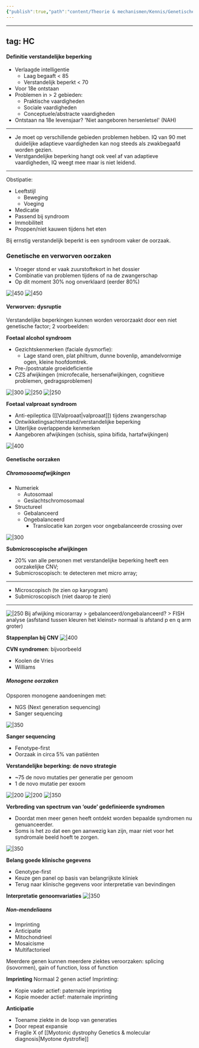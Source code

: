 ```yaml
---
{"publish":true,"path":"content/Theorie & mechanismen/Kennis/Genetische oorzaken van verstandelijke beperking.md","permalink":"/content/theorie-and-mechanismen/kennis/genetische-oorzaken-van-verstandelijke-beperking/"}
---
```





---
tag: HC
---


#### Definitie verstandelijke beperking

- Verlaagde intelligentie
	- Laag begaaft < 85
	- Verstandelijk beperkt < 70
- Voor 18e ontstaan
- Problemen in > 2 gebieden:
	- Praktische vaardigheden
	- Sociale vaardigheden
	- Conceptuele/abstracte vaardigheden
- Ontstaan na 18e levensjaar? 'Niet aangeboren hersenletsel' (NAH)

---
- Je moet op verschillende gebieden problemen hebben. IQ van 90 met duidelijke adaptieve vaardigheden kan nog steeds als zwakbegaafd worden gezien. 
- Verstgandelijke beperking hangt ook veel af van adaptieve vaardigheden, IQ weegt mee maar is niet leidend.

---

Obstipatie:
- Leeftstijl
	- Beweging
	- Voeging
- Medicatie
- Passend bij syndroom
- Immobiliteit
- Proppen/niet kauwen tijdens het eten

Bij ernstig verstandelijk beperkt is een syndroom vaker de oorzaak. 


### Genetische en verworven oorzaken
- Vroeger stond er vaak zuurstoftekort in het dossier
- Combinatie van problemen tijdens of na de zwangerschap
- Op dit moment 30% nog onverklaard (eerder 80%)

![|450](https://i.imgur.com/Xjn5bVA.png)
![|450](https://i.imgur.com/xyjs4g4.png)


#### Verworven: dysruptie
Verstandelijke beperkingen kunnen worden veroorzaakt door een niet genetische factor;
2 voorbeelden:

**Foetaal alcohol syndroom** 
- Gezichtskenmerken (faciale dysmorfie): 
	- Lage stand oren, plat philtrum, dunne bovenlip, amandelvormige ogen, kleine hoofdomtrek.
- Pre-/postnatale groeideficientie
- CZS afwijkingen (microfecalie, hersenafwijkingen, cognitieve problemen, gedragsproblemen)






![|300](https://i.imgur.com/HXE78yr.png)
![|250](https://i.imgur.com/YG1EBAk.png)
![|250](https://i.imgur.com/8Jj9MOb.png)

**Foetaal valproaat syndroom**
- Anti-epileptica ([[Valproaat\|valproaat]]) tijdens zwangerschap 
- Ontwikkelingsachterstand/verstandelijke beperking 
- Uiterlijke overlappende kenmerken  
- Aangeboren afwijkingen (schisis, spina bifida, hartafwijkingen)

![|400](https://i.imgur.com/m4Px5Y3.png)

#### **Genetische oorzaken**

##### Chromosoomafwijkingen
- Numeriek
	- Autosomaal
	- Geslachtschromosomaal
- Structureel
	- Gebalanceerd
	- Ongebalanceerd
		- Translocatie kan zorgen voor ongebalanceerde crossing over

![|300](https://i.imgur.com/DoUHsK2.png)

**Submicroscopische afwijkingen**
- 20% van alle personen met verstandelijke beperking heeft een oorzakelijke CNV;
- Submicroscopisch: te detecteren met micro array;
--- 
- Microscopisch (te zien op karyogram)
- Submicroscopisch (niet daarop te zien)
---

![|250](https://i.imgur.com/jExQ2iu.png)
Bij afwijking micorarray > gebalanceerd/ongebalanceerd? > FISH analyse (asfstand tussen kleuren het kleinst> normaal is afstand p en q arm groter)

**Stappenplan bij CNV**
![|400](https://i.imgur.com/ROHh7SU.png)

**CVN syndromen**: bijvoorbeeld
- Koolen de Vries
- Williams

##### Monogene oorzaken	
Opsporen monogene aandoeningen met:
- NGS (Next generation sequencing)
- Sanger sequencing

![|350](https://i.imgur.com/MALbenN.png)



**Sanger sequencing**
- Fenotype-first  
- Oorzaak in circa 5% van patiënten

**Verstandelijke beperking: de novo strategie**
-   ~75 de novo mutaties per generatie per genoom
-   1 de novo mutatie per exoom

![|200](https://i.imgur.com/Rh497zT.png)
![|200](https://i.imgur.com/EIREdwi.png)
![|350](https://i.imgur.com/otjcIS5.png)

**Verbreding van spectrum van ‘oude’ gedefinieerde syndromen**
- Doordat men meer genen heeft ontdekt worden bepaalde syndromen nu genuanceerder.
- Soms is het zo dat een gen aanwezig kan zijn, maar niet voor het syndromale beeld hoeft te zorgen.

![|350](https://i.imgur.com/ElwGQnb.png)

**Belang goede klinische gegevens**

- Genotype-first  
- Keuze gen panel op basis van belangrijkste kliniek  
- Terug naar klinische gegevens voor interpretatie van bevindingen



**Interpretatie genoomvariaties**
![|350](https://i.imgur.com/gWJCl0L.png)






##### Non-mendeliaans
- Imprinting  
- Anticipatie  
- Mitochondrieel
- Mosaicisme  
- Multifactorieel






 Meerdere genen kunnen meerdere ziektes veroorzaken: splicing (isovormen), gain of function, loss of function



**Imprinting**
Normaal 2 genen actief
Imprinting:
- Kopie vader actief: paternale imprinting
- Kopie moeder actief: maternale imprinting

**Anticipatie**
- Toename ziekte in de loop van generaties
- Door repeat expansie 
- Fragile X of [[Myotonic dystrophy Genetics & molecular diagnosis\|Myotone dystrofie]]


